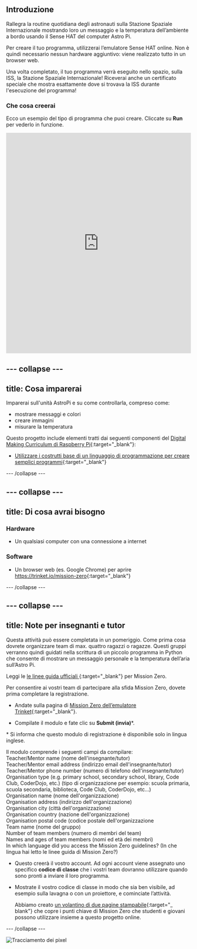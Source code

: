 ## Introduzione

Rallegra la routine quotidiana degli astronauti sulla Stazione Spaziale Internazionale mostrando loro un messaggio e la temperatura dell’ambiente a bordo usando il Sense HAT del computer Astro Pi.

Per creare il tuo programma, utilizzerai l’emulatore Sense HAT online. Non è quindi necessario nessun hardware aggiuntivo: viene realizzato tutto in un browser web.

Una volta completato, il tuo programma verrà eseguito nello spazio, sulla ISS, la Stazione Spaziale Internazionale! Riceverai anche un certificato speciale che mostra esattamente dove si trovava la ISS durante l'esecuzione del programma!

### Che cosa creerai

Ecco un esempio del tipo di programma che puoi creare. Cliccate su **Run** per vederlo in funzione. 

<iframe src="https://trinket.io/embed/python/069f6138f7?outputOnly=true&start=result" width="100%" height="600" frameborder="0" marginwidth="0" marginheight="0" allowfullscreen mark="crwd-mark"></iframe> 

--- collapse ---
---
title: Cosa imparerai
---
Imparerai sull'unità AstroPi e su come controllarla, compreso come:

+ mostrare messaggi e colori
+ creare immagini
+ misurare la temperatura

Questo progetto include elementi tratti dai seguenti componenti del [Digital Making Curriculum di Raspberry Pi](http://rpf.io/curriculum){:target="_blank"}:

+ [Utilizzare i costrutti base di un linguaggio di programmazione per creare semplici programmi](https://curriculum.raspberrypi.org/programming/creator/){:target="_blank"}

--- /collapse ---

--- collapse ---
---
title: Di cosa avrai bisogno
---
### Hardware

+ Un qualsiasi computer con una connessione a internet

### Software

+ Un browser web (es. Google Chrome) per aprire <https://trinket.io/mission-zero>{:target="_blank"}

--- /collapse ---

--- collapse ---
---
title: Note per insegnanti e tutor
---

Questa attività può essere completata in un pomeriggio. Come prima cosa dovrete organizzare team di max. quattro ragazzi o ragazze. Questi gruppi verranno quindi guidati nella scrittura di un piccolo programma in Python che consente di mostrare un messaggio personale e la temperatura dell’aria sull’Astro Pi.

Leggi le [le linee guida ufficiali ](https://astro-pi.org/wp-content/uploads/2018/09/Astro_Pi_Mission_Zero_Guidelines_2018_19_V12_pages.pdf){:target="_blank"} per Mission Zero.

Per consentire ai vostri team di partecipare alla sfida Mission Zero, dovete prima completare la registrazione.

+ Andate sulla pagina di [Mission Zero dell’emulatore Trinket](https://trinket.io/mission-zero/register){:target="_blank"}.

+ Compilate il modulo e fate clic su **Submit (invia)**\*.

\* Si informa che questo modulo di registrazione è disponibile solo in lingua inglese.

Il modulo comprende i seguenti campi da compilare:  
Teacher/Mentor name (nome dell'insegnante/tutor)  
Teacher/Mentor email address (indirizzo email dell'insegnante/tutor)  
Teacher/Mentor phone number (numero di telefono dell'insegnante/tutor)  
Organisation type (e.g. primary school, secondary school, library, Code Club, CoderDojo, etc.) (tipo di organizzazione per esempio: scuola primaria, scuola secondaria, biblioteca, Code Club, CoderDojo, etc...)  
Organisation name (nome dell'organizzazione)  
Organisation address (indirizzo dell'organizzazione)  
Organisation city (città dell'organizzazione)  
Organisation country (nazione dell'organizzazione)  
Organisation postal code (codice postale dell'organizzazione  
Team name (nome del gruppo)  
Number of team members (numero di membri del team)  
Names and ages of team members (nomi ed età dei membri)  
In which language did you access the Mission Zero guidelines? (In che lingua hai letto le linee guida di Mission Zero?)

+ Questo creerà il vostro account. Ad ogni account viene assegnato uno specifico **codice di classe** che i vostri team dovranno utilizzare quando sono pronti a inviare il loro programma.

+ Mostrate il vostro codice di classe in modo che sia ben visibile, ad esempio sulla lavagna o con un proiettore, e cominciate l’attività.
    
    Abbiamo creato [un volantino di due pagine stampabile](https://astro-pi.org/astro_pi_mission_zero_project_print_out_v10_print/){:target="_ blank"} che copre i punti chiave di Mission Zero che studenti e giovani possono utilizzare insieme a questo progetto online.

--- /collapse ---

![Tracciamento dei pixel](https://code.org/api/hour/begin_raspberrypi_astropi.png)